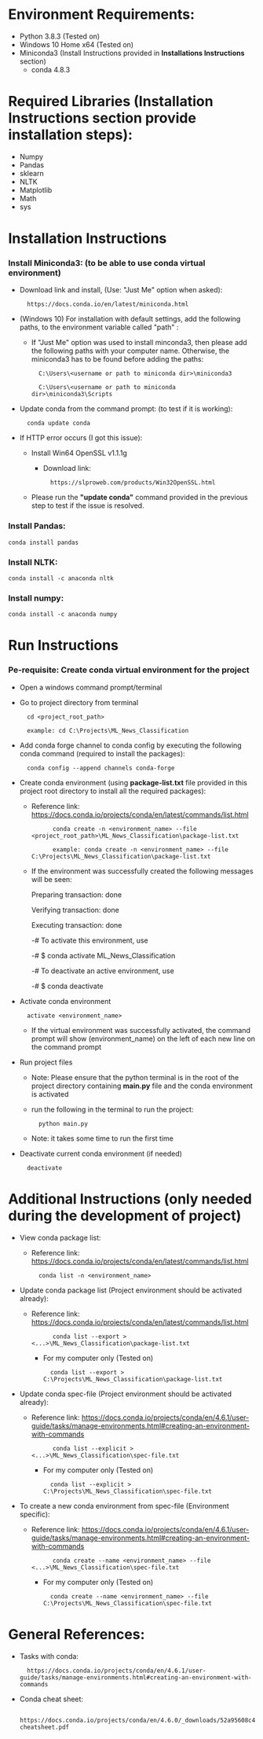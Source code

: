 # Environment Requirements:
* Python 3.8.3 (Tested on)
* Windows 10 Home x64 (Tested on)
* Miniconda3 (Install Instructions provided in **Installations
 Instructions** section)
    * conda 4.8.3

# Required Libraries (Installation Instructions section provide installation steps): 
* Numpy 
* Pandas 
* sklearn
* NLTK
* Matplotlib
* Math
* sys

# Installation Instructions
### Install Miniconda3: (to be able to use conda virtual environment)
* Download link and install, (Use: "Just Me" option when asked): 

        https://docs.conda.io/en/latest/miniconda.html

* (Windows 10) For installation with default settings, add the following paths, to the environment variable called "path" :
    * If "Just Me" option was used to install minconda3, then please add the following paths with your computer name. Otherwise, the miniconda3 has to be found before adding the paths:

            C:\Users\<username or path to miniconda dir>\miniconda3
            
            C:\Users\<username or path to miniconda dir>\miniconda3\Scripts
        
* Update conda from the command prompt: (to test if it is working): 

        conda update conda
       
* If HTTP error occurs (I got this issue):
    * Install Win64 OpenSSL v1.1.1g
        * Download link: 
        
                https://slproweb.com/products/Win32OpenSSL.html
                
    * Please run the **"update conda"** command provided in the previous step to test if the issue is resolved. 

### Install Pandas:

    conda install pandas

### Install NLTK:
    
    conda install -c anaconda nltk

### Install numpy:
    
    conda install -c anaconda numpy

    


# Run Instructions
### Pe-requisite: Create conda virtual environment for the project
* Open a windows command prompt/terminal

* Go to project directory from terminal

        cd <project_root_path>
        
        example: cd C:\Projects\ML_News_Classification

* Add conda forge channel to conda config by executing the following conda command (required to install the packages):
    
        conda config --append channels conda-forge

* Create conda environment (using **package-list.txt** file provided in this project root directory to install all the required packages):
    * Reference link: https://docs.conda.io/projects/conda/en/latest/commands/list.html
    
                conda create -n <environment_name> --file <project_root_path>\ML_News_Classification\package-list.txt 
                
                example: conda create -n <environment_name> --file C:\Projects\ML_News_Classification\package-list.txt 
 
    * If the environment was successfully created the following messages will be seen:
        
        Preparing transaction: done
        
        Verifying transaction: done
        
        Executing transaction: done
        
        -# To activate this environment, use

        -#     $ conda activate ML_News_Classification

        -# To deactivate an active environment, use

        -#     $ conda deactivate

 
* Activate conda environment 
    
        activate <environment_name>
        
    * If the virtual environment was successfully activated, the command prompt will show (environment_name) on the left of each new line on the command prompt
       
* Run project files 
           
    * Note: Please ensure that the python terminal is in the root of the project directory containing **main.py** file and the conda environment is activated
    
    * run the following in the terminal to run the project:     
        
            python main.py   
    
    * Note: it takes some time to run the first time
    
* Deactivate current conda environment (if needed)

        deactivate


# Additional Instructions (only needed during the development of project)
* View conda package list:
    * Reference link: https://docs.conda.io/projects/conda/en/latest/commands/list.html

            conda list -n <environment_name>

* Update conda package list (Project environment should be activated already):
    * Reference link: https://docs.conda.io/projects/conda/en/latest/commands/list.html

                conda list --export > <...>\ML_News_Classification\package-list.txt
            
        * For my computer only (Tested on)
            
                conda list --export > C:\Projects\ML_News_Classification\package-list.txt
            
            
* Update conda spec-file (Project environment should be activated already):
    * Reference link: https://docs.conda.io/projects/conda/en/4.6.1/user-guide/tasks/manage-environments.html#creating-an-environment-with-commands

                conda list --explicit > <...>\ML_News_Classification\spec-file.txt
            
        * For my computer only (Tested on)
            
                conda list --explicit > C:\Projects\ML_News_Classification\spec-file.txt
            
            
            

* To create a new conda environment from spec-file (Environment specific):
    * Reference link: https://docs.conda.io/projects/conda/en/4.6.1/user-guide/tasks/manage-environments.html#creating-an-environment-with-commands

                conda create --name <environment_name> --file <...>\ML_News_Classification\spec-file.txt
            
        * For my computer only (Tested on)
            
                conda create --name <environment_name> --file C:\Projects\ML_News_Classification\spec-file.txt           
                
# General References:
* Tasks with conda:
    
        https://docs.conda.io/projects/conda/en/4.6.1/user-guide/tasks/manage-environments.html#creating-an-environment-with-commands
        
* Conda cheat sheet: 
 
        https://docs.conda.io/projects/conda/en/4.6.0/_downloads/52a95608c49671267e40c689e0bc00ca/conda-cheatsheet.pdf